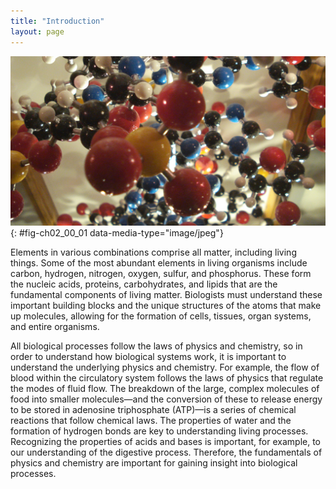 ```yaml
---
title: "Introduction"
layout: page
---
```



<?cnx.eoc class="summary" title="Sections Summary"?>

<?cnx.eoc class="art-exercise" title="Art Connections"?>

<?cnx.eoc class="multiple-choice" title="Multiple Choice"?>

<?cnx.eoc class="free-response" title="Free Response"?>

 ![A molecular model shows hundreds of atoms, represented by yellow, red, black, blue and white balls, connected together by rods to form a molecule. The molecule has a complex but very specific three-dimensional structure with rings and branches.](../resources/Figure_02_00_01.jpg "Atoms are the building blocks of molecules found in the universe&#x2014;air, soil, water, rocks . . . and also the cells of all living organisms. In this model of an organic molecule, the atoms of carbon (black), hydrogen (white), nitrogen (blue), oxygen (red), and sulfur (yellow) are shown in proportional atomic size. The silver rods indicate chemical bonds. (credit: modification of work by Christian Guthier)"){: #fig-ch02_00_01 data-media-type="image/jpeg"}

Elements in various combinations comprise all matter, including living things. Some of the most abundant elements in living organisms include carbon, hydrogen, nitrogen, oxygen, sulfur, and phosphorus. These form the nucleic acids, proteins, carbohydrates, and lipids that are the fundamental components of living matter. Biologists must understand these important building blocks and the unique structures of the atoms that make up molecules, allowing for the formation of cells, tissues, organ systems, and entire organisms.

All biological processes follow the laws of physics and chemistry, so in order to understand how biological systems work, it is important to understand the underlying physics and chemistry. For example, the flow of blood within the circulatory system follows the laws of physics that regulate the modes of fluid flow. The breakdown of the large, complex molecules of food into smaller molecules—and the conversion of these to release energy to be stored in adenosine triphosphate (ATP)—is a series of chemical reactions that follow chemical laws. The properties of water and the formation of hydrogen bonds are key to understanding living processes. Recognizing the properties of acids and bases is important, for example, to our understanding of the digestive process. Therefore, the fundamentals of physics and chemistry are important for gaining insight into biological processes.

